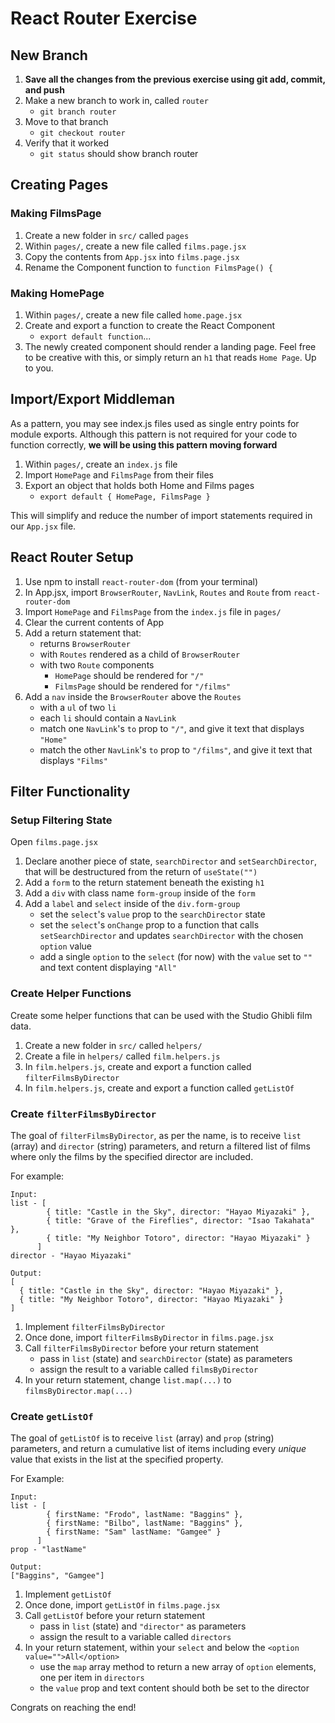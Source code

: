 # React Router Exercise

## New Branch
1. **Save all the changes from the previous exercise using git add, commit, and push**
1. Make a new branch to work in, called `router`
    - `git branch router`
1. Move to that branch
    - `git checkout router`
1. Verify that it worked
    - `git status` should show branch router

## Creating Pages
### Making FilmsPage
1. Create a new folder in `src/` called `pages`
1. Within `pages/`, create a new file called `films.page.jsx`
1. Copy the contents from `App.jsx` into `films.page.jsx`
1. Rename the Component function to `function FilmsPage() {`

### Making HomePage
1. Within `pages/`, create a new file called `home.page.jsx`
1. Create and export a function to create the React Component
    - `export default function`...
1. The newly created component should render a landing page. Feel free to be creative with this, or simply return an `h1` that reads `Home Page`. Up to you.

## Import/Export Middleman
As a pattern, you may see index.js files used as single entry points for module exports. Although this pattern is not required for your code to function correctly, **we will be using this pattern moving forward**

1. Within `pages/`, create an `index.js` file
1. Import `HomePage` and `FilmsPage` from their files
1. Export an object that holds both Home and Films pages
    - `export default { HomePage, FilmsPage }`

This will simplify and reduce the number of import statements required in our `App.jsx` file.

## React Router Setup
1. Use npm to install `react-router-dom` (from your terminal)
1. In App.jsx, import `BrowserRouter`, `NavLink`, `Routes` and `Route` from `react-router-dom`
1. Import `HomePage` and `FilmsPage` from the `index.js` file in `pages/`
1. Clear the current contents of App
1. Add a return statement that:
    - returns `BrowserRouter`
    - with `Routes` rendered as a child of `BrowserRouter`
    - with two `Route` components
        - `HomePage` should be rendered for `"/"`
        - `FilmsPage` should be rendered for `"/films"`
1. Add a `nav` inside the `BrowserRouter` above the `Routes`
    - with a `ul` of two `li`
    - each `li` should contain a `NavLink`
    - match one `NavLink`'s `to` prop to `"/"`, and give it text that displays `"Home"`
    - match the other `NavLink`'s `to` prop to `"/films"`, and give it text that displays `"Films"`

## Filter Functionality

### Setup Filtering State
Open `films.page.jsx`
1. Declare another piece of state, `searchDirector` and `setSearchDirector`, that will be destructured from the return of `useState("")`
1. Add a `form` to the return statement beneath the existing `h1`
1. Add a `div` with class name `form-group` inside of the `form`
1. Add a `label` and `select` inside of the `div.form-group`
    - set the `select`'s `value` prop to the `searchDirector` state
    - set the `select`'s `onChange` prop to a function that calls `setSearchDirector` and updates `searchDirector` with the chosen `option` value
    - add a single `option` to the `select` (for now) with the `value` set to `""` and text content displaying `"All"`

### Create Helper Functions
Create some helper functions that can be used with the Studio Ghibli film data.

1. Create a new folder in `src/` called `helpers/`
1. Create a file in `helpers/` called `film.helpers.js`
1. In `film.helpers.js`, create and export a function called `filterFilmsByDirector`
1. In `film.helpers.js`, create and export a function called `getListOf`

### Create `filterFilmsByDirector`
The goal of `filterFilmsByDirector`, as per the name, is to receive `list` (array) and `director` (string) parameters, and return a filtered list of films where only the films by the specified director are included.

For example:
```
Input:
list - [
        { title: "Castle in the Sky", director: "Hayao Miyazaki" },
        { title: "Grave of the Fireflies", director: "Isao Takahata" },
        { title: "My Neighbor Totoro", director: "Hayao Miyazaki" }
      ]
director - "Hayao Miyazaki"

Output:
[
  { title: "Castle in the Sky", director: "Hayao Miyazaki" },
  { title: "My Neighbor Totoro", director: "Hayao Miyazaki" }
]
```

1. Implement `filterFilmsByDirector`
1. Once done, import `filterFilmsByDirector` in `films.page.jsx`
1. Call `filterFilmsByDirector` before your return statement
    - pass in `list` (state) and `searchDirector` (state) as parameters
    - assign the result to a variable called `filmsByDirector`
1. In your return statement, change `list.map(...)` to `filmsByDirector.map(...)`

### Create `getListOf`
The goal of `getListOf` is to receive `list` (array) and `prop` (string) parameters, and return a cumulative list of items including every *unique* value that exists in the list at the specified property.

For Example:
```
Input:
list - [
        { firstName: "Frodo", lastName: "Baggins" },
        { firstName: "Bilbo", lastName: "Baggins" },
        { firstName: "Sam" lastName: "Gamgee" }
      ]
prop - "lastName"

Output:
["Baggins", "Gamgee"]
```

1. Implement `getListOf`
1. Once done, import `getListOf` in `films.page.jsx`
1. Call `getListOf` before your return statement
    - pass in `list` (state) and `"director"` as parameters
    - assign the result to a variable called `directors`
1. In your return statement, within your `select` and below the `<option value="">All</option>`
    - use the `map` array method to return a new array of `option` elements, one per item in `directors`
    - the `value` prop and text content should both be set to the director

Congrats on reaching the end!
